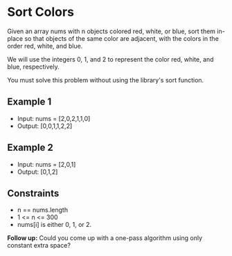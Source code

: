 # Sort Colors

Given an array nums with n objects colored red, white, or blue, sort them in-place so that objects of the same color are adjacent, with the colors in the order red, white, and blue.

We will use the integers 0, 1, and 2 to represent the color red, white, and blue, respectively.

You must solve this problem without using the library's sort function.

## Example 1

- Input: nums = [2,0,2,1,1,0]
- Output: [0,0,1,1,2,2]

## Example 2

- Input: nums = [2,0,1]
- Output: [0,1,2]

## Constraints

- n == nums.length
- 1 <= n <= 300
- nums[i] is either 0, 1, or 2.

**Follow up:** Could you come up with a one-pass algorithm using only constant extra space?
